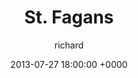---
blog: photos
date: 2013-07-27 18:00:00 +0000
title: "St. Fagans"
author: richard
permalink: /other/days-out/2013/07/st-fagans/
---